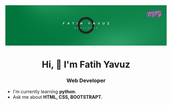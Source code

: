 <img src="https://github.com/fatihhyavuz/fatihhyavuz/blob/main/Black%20Gradient%20Minimalist%20Corporate%20Business%20Personal%20Profile%20New%20LinkedIn%20Banner.png?raw=true">

<h1 align="center">Hi, 👋 I'm Fatih Yavuz</h1>

 <h3 align="center"> Web Developer </h3>

  <ul>
       <li>I'm currently learning <b> python. </b></li>
       <li>Ask me about <b>HTML, CSS, BOOTSTRAPT.</b></li>
    </ul>
 
